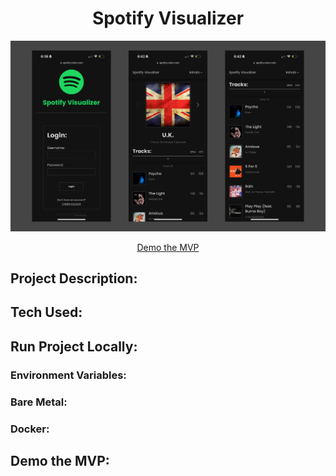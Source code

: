 <h1 align="center">Spotify Visualizer</h1>

![App Preview Header Image](docs/readme-header.png)

<div align="center">
    <a href="#demo-the-mvp">Demo the MVP</a>
</div>

## Project Description:


## Tech Used:


## Run Project Locally:

### Environment Variables:

### Bare Metal:

### Docker:


## Demo the MVP:

